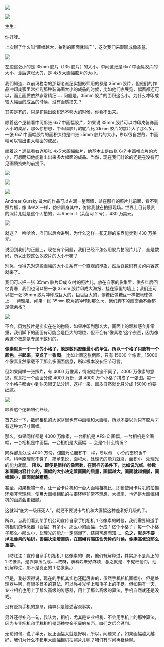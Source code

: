 [![](https://static001.geekbang.org/resource/image/yy/b9/yy4c7056d812b5273e26951fa774a0b9.jpg?wh=750x360)](http://time.geekbang.org/column/article/488914)

[![](https://static001.geekbang.org/resource/image/13/e9/13911fbd19272cae51512d9856c8a5e9.jpg?wh=750x360)](http://time.geekbang.org/column/article/489210)

生生：

你好哇。

上次聊了什么叫“画幅越大，拍到的画面就越广”，这次我们来聊聊成像质量。

![](https://static001.geekbang.org/resource/image/ed/2e/ed6eb05735727f849166e9e5519a912e.jpg?wh=1185x670)

左边这张小的是 35mm 胶片（135 胶片）的大小，中间这张是 6x7 中画幅胶片的大小，最后这张大的，是 4x5 大画幅胶片的大小。

我们知道，以前玛格南的那帮老派纪实摄影师用的都是 35mm 胶片，但他们的作品冲印成家里常挂的那种装饰画大小的成品的时候，比如他们办展览，幅面都还可以，而且画质依然非常精细……问题是，35mm 胶片的面积这么小，为什么冲印成较大幅面的成品的时候，没有画质损失？

其实是有的，只是在输出面积还不够大的时候，你看不出来。

顺着这个逻辑看中间那张 6x7 中画幅胶片，如果说 35mm 胶片可以冲印成装饰画大小的成品，那么你想想，中画幅胶片的底片比 35mm 胶片的底片大了那么多，一张 6x7 中画幅胶片的面积大约是四张 35mm 胶片的大小，所以很自然的，中画幅可以输出更大幅面的成品。

顺着这个逻辑看右边那张 4x5 大画幅胶片，他基本上是四张 6x7 中画幅底片的大小，可想而知他能输出出来多大幅面的成品。当然，现在我们讨论的还是在没有可见画质损失的前提下。

![](https://static001.geekbang.org/resource/image/84/3f/8407d600b9c885fe20212313dfab7e3f.jpg?wh=5994x2508)

![](https://static001.geekbang.org/resource/image/1a/70/1a719f8b24f365868dcb704c7c066a70.jpg?wh=5980x2502)

![](https://static001.geekbang.org/resource/image/5b/08/5bf1afd80e5de29yybd9f20940f80808.jpg?wh=1800x1145)

Andreas Gursky 最大的作品可以占满一整面墙，站在那样的照片儿前面，看不到照片框，像 IMAX 一样，仿佛置身其中，仿佛我就在拍摄现场。世界上目前最贵的照片儿就是这个人拍的，叫 Rhein II（莱茵河 2 号），430 万美元。

![](https://static001.geekbang.org/resource/image/b8/fb/b8066e87846655534fab414f5b4ff3fb.jpeg?wh=2000x1119)

就这？！哈哈哈，咱们以后会讲到，为什么这样一张无聊的东西能卖到 430 万美元。

说回到我们的正题上，现在有个问题，我们已经不怎么用胶片拍照片儿了，全是数码，所以比较这么多胶片的大小干嘛？

别急，你得先对这些画幅的大小关系有一个直观的印象，然后跟数码有关的内容这就来了。

我们可以把一张 35mm 胶片印成 6 吋的照片儿，放在自家的影集里，供多年后回忆青春；我们也可以把一张 35mm 胶片印成大海报，挂在家里的墙上；我们还可以把一张 35mm 胶片冲印成巨大的，巨巨巨大的，像糖纸包糖豆一样把地球包上……问题是，如果一张 35mm 胶片被冲印到那么大，我们脚下的画面会不会都是像素格？

![](https://static001.geekbang.org/resource/image/13/e3/1391c32e9e9de7090ee3edae165e63e3.png?wh=1192x1792)

不会，因为胶片是实实在在的物质，如果冲印到那么大，画面上的颗粒感会非常重，我们脚下的画面有可能会是巨大的颗粒，但不会有“像素格”这个东西，因为像素这个概念是专属于数码的。

**像素就是一个一个的小格子，他是数码影像最小的单位，所以一个格子只能有一个颜色，拼起来，变成了一张图。** 比如上面这张例图，只有 15000 个像素，15000 个像素显然承载不了那么多画面信息，所以根本没有细节可言。

但如果同样一张照片，有 4000 万像素，情况就完全不同了。4000 万像素的意思，就是把一个画面分成 4000 万份，这 4000 万个小格子拼成了一张图，每一个小格子都会小到你肉眼无法分辨，这样一来，画质自然就比只分成 15000 份要细腻。

![](https://static001.geekbang.org/resource/image/e9/y0/e94956cbf8f21612397ef34149308yy0.jpg?wh=2734x4100)

顺着这个逻辑咱们继续。

首先说一下，数码相机的大家庭里也有中画幅和大画幅，所以不要以为只有胶片才有这种大尺寸画幅。

那么，如果同样都是 4000 万像素，一台相机是 APS-C 画幅，一台相机是全画幅，一台相机是中画幅，一台相机是大画幅……会是个什么情况？

同样都是分成 4000 万份，但因为总面积不一样，所以每一小份的面积也不一样。科学原理就不讲了，简单来说，面积大，处理光的能力就强，面积小，处理光的能力就弱。 **所以，即便是同样的像素数，在同样的条件下，比如说光线、参数和画面内容什么的，画幅的大小决定着画面的质量，画幅越大，画面就越细腻，画幅越小，画面就越粗糙。**

甚至，如果极端一点，让一台卡片机和一台大画幅相机比，即便使用卡片机的拍摄环境非常理想，使用大画幅相机的拍摄环境非常不理想，大概率，也还是大画幅相机的画质会更细腻。

这就叫“底大一级压死人”，就更不要说卡片机和大画幅这种差着好几级的了。

所以，当我们看到某手机公司宣传自家手机相机 1 亿像素的时候，我们需要知道手机相机的传感器（画幅）有多小，那么小的画幅，分成 1 亿个小格子，每一个小格子那么小那么小，处理光的能力一定弱爆了，结果可想而知…… **总之，就是不要掉进像素的陷阱，画幅决定着画质，在画幅有碾压性优势的时候，像素高低没那么重要。**

（防杠注：宣传自家手机相机 1 亿像素的厂商，他们有解释过，其实那不是真正的 1 亿像素，是靠算法合成……哎呀，解释起来好麻烦，总之就是，不冤枉他们，他们解释过，那不是真正的 1 亿像素。）

但是，我必须得说，现在的手机其实也还挺厉害的，虽然手机相机画幅小，但是处理器牛啊，有很多很多的算法，可以弥补光学上和电子上的不足。但如果有一天，专业相机也用上了那么高级的传感器，用上了那么高级的算法，手机自然就还是没戏。

没有贬损手机的意思，纯粹只是陈述客观事实。

另外还得补充一句，我认为，相机，尤其是专业相机，不会用手机上的那种算法，因为专业相机和手机相机是两种完全不同的东西，咱们之后会说到。

无论如何，说了半天，反正画幅大就是好啊，所以，问题来了，如果画幅越大越好，我们为什么不都用大画幅相机拍照片儿呢？咱们有时间再继续聊。